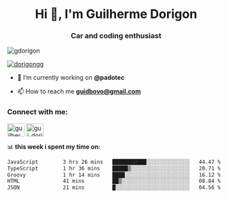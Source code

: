 <h1 align="center">Hi 👋, I'm Guilherme Dorigon</h1>
<h3 align="center">Car and coding enthusiast</h3>

<p align="left"> <img src="https://komarev.com/ghpvc/?username=gdorigon&label=Profile%20views&color=0e75b6&style=flat" alt="gdorigon" /> </p>

<p align="left"> <a href="https://twitter.com/dorigongg" target="blank"><img src="https://img.shields.io/twitter/follow/dorigongg?logo=twitter&style=for-the-badge" alt="dorigongg" /></a> </p>

- 🔭 I’m currently working on **@padotec**

- 📫 How to reach me **guidbovo@gmail.com**

<h3 align="left">Connect with me:</h3>
<p align="left">

<a href="https://linkedin.com/in/guilherme dorigon" target="blank"><img align="center" src="https://raw.githubusercontent.com/rahuldkjain/github-profile-readme-generator/master/src/images/icons/Social/linked-in-alt.svg" alt="guilherme dorigon" height="30" width="40" /></a>
<a href="https://instagram.com/gui_dorigon" target="blank"><img align="center" src="https://raw.githubusercontent.com/rahuldkjain/github-profile-readme-generator/master/src/images/icons/Social/instagram.svg" alt="gui_dorigon" height="30" width="40" /></a>
</p>

📊 **this week i spent my time on:**

<!--START_SECTION:waka-->

```txt
JavaScript        3 hrs 26 mins   ███████████░░░░░░░░░░░░░░   44.47 %
TypeScript        1 hr 36 mins    █████▒░░░░░░░░░░░░░░░░░░░   20.71 %
Groovy            1 hr 14 mins    ████░░░░░░░░░░░░░░░░░░░░░   16.12 %
HTML              41 mins         ██▒░░░░░░░░░░░░░░░░░░░░░░   08.84 %
JSON              21 mins         █░░░░░░░░░░░░░░░░░░░░░░░░   04.56 %
```

<!--END_SECTION:waka-->


